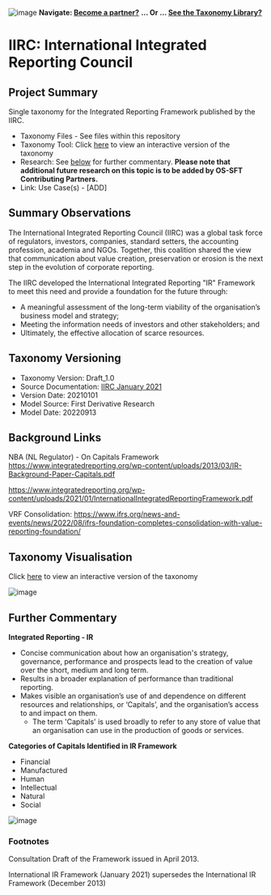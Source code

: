 ![image](https://user-images.githubusercontent.com/112073913/188821900-0c411acf-fbdd-4163-adc9-3ba4e2be78df.png)
**Navigate: [Become a partner?](https://github.com/OS-SFT/06-COLLABORATORS-PARTNERS)**
**... Or ... [See the Taxonomy Library?](https://github.com/orgs/OS-SFT/projects/2)**

# IIRC: International Integrated Reporting Council

## Project Summary
Single taxonomy for the Integrated Reporting Framework published by the IIRC.
- Taxonomy Files - See files within this repository
- Taxonomy Tool: Click [here](https://os-sft.solidatus.com/viewer/share/AEjM3VIRszi9d0bIOdvLUOgAYhFWyaww) to view an interactive version of the taxonomy
- Research: See [below](https://github.com/OS-SFT/Taxonomy-Mappings-Library/tree/main/Single%20Taxonomies/IIRC#further-commentary) for further commentary. **Please note that additional future research on this topic is to be added by OS-SFT Contributing Partners.**
- Link: Use Case(s) - [ADD]

## Summary Observations

The International Integrated Reporting Council (IIRC) was a global task force of regulators, investors, companies, standard setters, the accounting profession, academia and NGOs. Together, this coalition shared the view that communication about value creation, preservation or erosion is the next step in the evolution of corporate reporting.

The IIRC developed the International Integrated Reporting "IR" Framework to meet this need and provide a foundation for the future through:
  - A meaningful assessment of the long-term viability of the organisation’s business model and strategy;
  - Meeting the information needs of investors and other stakeholders; and
  - Ultimately, the effective allocation of scarce resources.
  
## Taxonomy Versioning

- Taxonomy Version: Draft_1.0
- Source Documentation: [IIRC January 2021](https://www.integratedreporting.org/wp-content/uploads/2021/01/InternationalIntegratedReportingFramework.pdf)
- Version Date: 20210101
- Model Source: First Derivative Research
- Model Date: 20220913

## Background Links

NBA (NL Regulator) - On Capitals Framework
https://www.integratedreporting.org/wp-content/uploads/2013/03/IR-Background-Paper-Capitals.pdf

https://www.integratedreporting.org/wp-content/uploads/2021/01/InternationalIntegratedReportingFramework.pdf

VRF Consolidation: https://www.ifrs.org/news-and-events/news/2022/08/ifrs-foundation-completes-consolidation-with-value-reporting-foundation/

## Taxonomy Visualisation

Click [here](https://os-sft.solidatus.com/viewer/share/AEjM3VIRszi9d0bIOdvLUOgAYhFWyaww) to view an interactive version of the taxonomy

![image](https://github.com/OS-SFT/Taxonomy-Mappings-Library/assets/112079442/e120c87b-f622-4b24-af4c-e68bb6599012)

## Further Commentary

**Integrated Reporting - IR**
- Concise communication about how an organisation's strategy, governance, performance and prospects lead to the creation of value over the short, medium and long term.
- Results in a broader explanation of performance than traditional reporting. 
- Makes visible an organisation’s use of and dependence on different resources and relationships, or ‘Capitals’, and the organisation’s access to and impact on them.
  - The term 'Capitals' is used broadly to refer to any store of value that an organisation can use in the production of goods or services.
  
**Categories of Capitals Identified in IR Framework**

- Financial 
- Manufactured
- Human
- Intellectual
- Natural
- Social

![image](https://user-images.githubusercontent.com/112971360/191385926-b9cf30e8-40f2-4de8-8431-362dfa1301b2.png)

### Footnotes

Consultation Draft of the Framework issued in April 2013.

International IR Framework (January 2021) supersedes the International IR Framework (December 2013)
